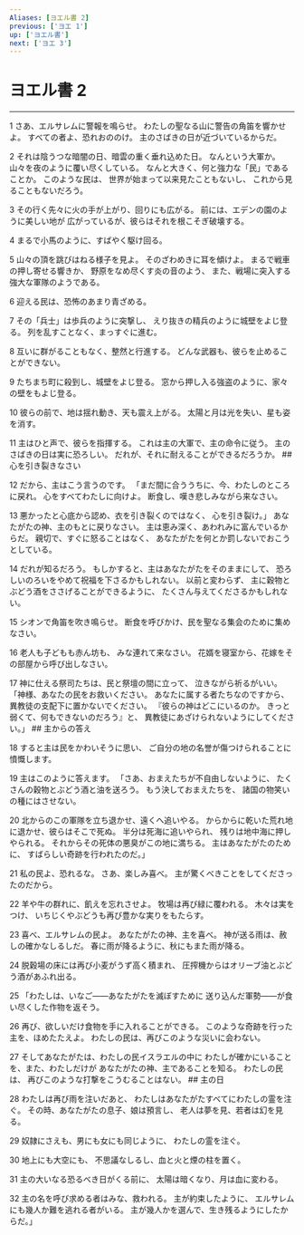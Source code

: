 ```yaml
---
Aliases: [ヨエル書 2]
previous: ['ヨエ 1']
up: ['ヨエル書']
next: ['ヨエ 3']
---
```

# ヨエル書 2

***




1 
さあ、エルサレムに警報を鳴らせ。 わたしの聖なる山に警告の角笛を響かせよ。 すべての者よ、恐れおののけ。 主のさばきの日が近づいているからだ。 



2 
それは陰うつな暗闇の日、暗雲の重く垂れ込めた日。 なんという大軍か。 山々を夜のように覆い尽くしている。 なんと大きく、何と強力な「民」であることか。 このような民は、 世界が始まって以来見たこともないし、 これから見ることもないだろう。 



3 
その行く先々に火の手が上がり、回りにも広がる。 前には、エデンの園のように美しい地が 広がっているが、彼らはそれを根こそぎ破壊する。 



4 
まるで小馬のように、すばやく駆け回る。 



5 
山々の頂を跳びはねる様子を見よ。 そのざわめきに耳を傾けよ。 まるで戦車の押し寄せる響きか、 野原をなめ尽くす炎の音のよう、 また、戦場に突入する強大な軍隊のようである。 



6 
迎える民は、恐怖のあまり青ざめる。 



7 
その「兵士」は歩兵のように突撃し、 えり抜きの精兵のように城壁をよじ登る。 列を乱すことなく、まっすぐに進む。 



8 
互いに群がることもなく、整然と行進する。 どんな武器も、彼らを止めることができない。 



9 
たちまち町に殺到し、城壁をよじ登る。 窓から押し入る強盗のように、家々の壁をもよじ登る。 



10 
彼らの前で、地は揺れ動き、天も震え上がる。 太陽と月は光を失い、星も姿を消す。 



11 
主はひと声で、彼らを指揮する。 これは主の大軍で、主の命令に従う。 主のさばきの日は実に恐ろしい。 だれが、それに耐えることができるだろうか。 ## 心を引き裂きなさい 



12 
だから、主はこう言うのです。 「まだ間に合ううちに、今、わたしのところに戻れ。 心をすべてわたしに向けよ。 断食し、嘆き悲しみながら来なさい。 



13 
悪かったと心底から認め、衣を引き裂くのではなく、 心を引き裂け。」 あなたがたの神、主のもとに戻りなさい。 主は恵み深く、あわれみに富んでいるからだ。 親切で、すぐに怒ることはなく、 あなたがたを何とか罰しないでおこうとしている。 



14 
だれが知るだろう。 もしかすると、主はあなたがたをそのままにして、 恐ろしいのろいをやめて祝福を下さるかもしれない。 以前と変わらず、 主に穀物とぶどう酒をささげることができるように、 たくさん与えてくださるかもしれない。 



15 
シオンで角笛を吹き鳴らせ。 断食を呼びかけ、民を聖なる集会のために集めなさい。 



16 
老人も子どもも赤ん坊も、 みな連れて来なさい。 花婿を寝室から、花嫁をその部屋から呼び出しなさい。 



17 
神に仕える祭司たちは、民と祭壇の間に立って、 泣きながら祈るがいい。 「神様、あなたの民をお救いください。 あなたに属する者たちなのですから、 異教徒の支配下に置かないでください。 『彼らの神はどこにいるのか。 きっと弱くて、何もできないのだろう』と、 異教徒にあざけられないようにしてください。」 ## 主からの答え 



18 
すると主は民をかわいそうに思い、 ご自分の地の名誉が傷つけられることに憤慨します。 



19 
主はこのように答えます。 「さあ、おまえたちが不自由しないように、 たくさんの穀物とぶどう酒と油を送ろう。 もう決しておまえたちを、 諸国の物笑いの種にはさせない。 



20 
北からのこの軍隊を立ち退かせ、遠くへ追いやる。 からからに乾いた荒れ地に退かせ、彼らはそこで死ぬ。 半分は死海に追いやられ、 残りは地中海に押しやられる。 それからその死体の悪臭がこの地に満ちる。 主はあなたがたのために、 すばらしい奇跡を行われたのだ。」 



21 
私の民よ、恐れるな。 さあ、楽しみ喜べ。 主が驚くべきことをしてくださったのだから。 



22 
羊や牛の群れに、飢えを忘れさせよ。 牧場は再び緑に覆われる。 木々は実をつけ、 いちじくやぶどうも再び豊かな実りをもたらす。 



23 
喜べ、エルサレムの民よ。 あなたがたの神、主を喜べ。 神が送る雨は、赦しの確かなしるしだ。 春に雨が降るように、秋にもまた雨が降る。 



24 
脱穀場の床には再び小麦がうず高く積まれ、 圧搾機からはオリーブ油とぶどう酒があふれ出る。 



25 
「わたしは、いなご――あなたがたを滅ぼすために 送り込んだ軍勢――が食い尽くした作物を返そう。 



26 
再び、欲しいだけ食物を手に入れることができる。 このような奇跡を行った主を、ほめたたえよ。 わたしの民は、再びこのような災いに会わない。 



27 
そしてあなたがたは、わたしの民イスラエルの中に わたしが確かにいることを、また、わたしだけが あなたがたの神、主であることを知る。 わたしの民は、 再びこのような打撃をこうむることはない。 ## 主の日 



28 
わたしは再び雨を注いだあと、 わたしはあなたがたすべてにわたしの霊を注ぐ。 その時、あなたがたの息子、娘は預言し、 老人は夢を見、若者は幻を見る。 



29 
奴隷にさえも、男にも女にも同じように、 わたしの霊を注ぐ。 



30 
地上にも大空にも、 不思議なしるし、血と火と煙の柱を置く。 



31 
主の大いなる恐るべき日がくる前に、 太陽は暗くなり、月は血に変わる。 



32 
主の名を呼び求める者はみな、救われる。 主が約束したように、 エルサレムにも幾人か難を逃れる者がいる。 主が幾人かを選んで、生き残るようにしたからだ。」
